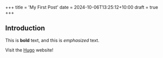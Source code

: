 +++
title = 'My First Post'
date = 2024-10-06T13:25:12+10:00
draft = true
+++

## Introduction

This is **bold** text, and this is *emphasized* text.

Visit the [Hugo](https://gohugo.io) website!
